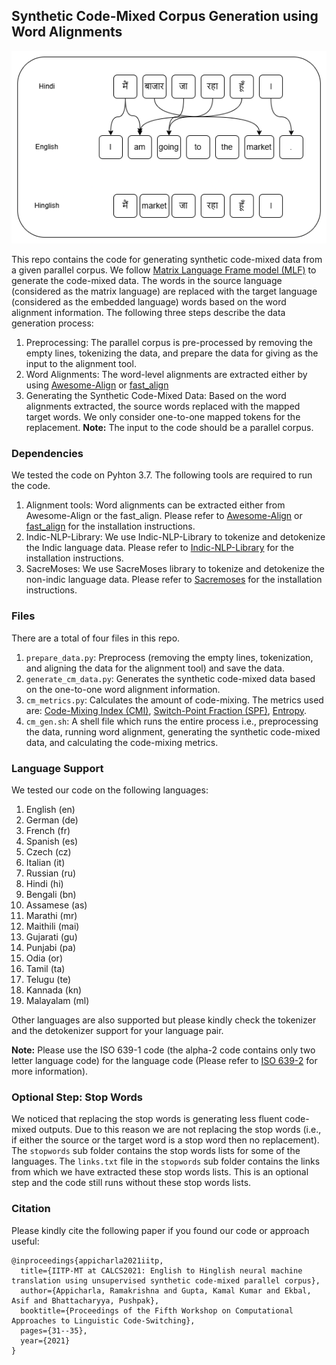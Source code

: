 ## Synthetic Code-Mixed Corpus Generation using Word Alignments
![alignment](alignment.png)

This repo contains the code for generating synthetic code-mixed data from a given parallel corpus.  We follow [Matrix Language Frame model (MLF)](https://en.wikipedia.org/wiki/Code-switching#Matrix_language-frame_model) to generate the code-mixed data. The words in the source language (considered as the matrix language) are replaced with the target language (considered as the embedded language) words based on the word alignment information. The following three steps describe the data generation process:

1. Preprocessing: The parallel corpus is pre-processed by removing the empty lines, tokenizing the data, and prepare the data for giving as the input to the alignment tool.
2. Word Alignments: The word-level alignments are extracted either by using [Awesome-Align](https://github.com/neulab/awesome-align) or [fast_align](https://github.com/clab/fast_align)
3. Generating the Synthetic Code-Mixed Data: Based on the word alignments extracted, the source words replaced with the mapped target words. We only consider one-to-one mapped tokens for the replacement.
**Note:** The input to the code should be a parallel corpus.

### Dependencies
We tested the code on Pyhton 3.7. The following tools are required to run the code.

1. Alignment tools: Word alignments can be extracted either from Awesome-Align or the fast_align. Please refer to [Awesome-Align](https://github.com/neulab/awesome-align) or [fast_align](https://github.com/clab/fast_align) for the installation instructions.
2. Indic-NLP-Library: We use Indic-NLP-Library to tokenize and detokenize the Indic language data. Please refer to [Indic-NLP-Library](https://github.com/anoopkunchukuttan/indic_nlp_library) for the installation instructions.
3. SacreMoses: We use SacreMoses library to tokenize and detokenize the non-indic language data. Please refer to [Sacremoses](https://github.com/hplt-project/sacremoses) for the installation instructions.

### Files
There are a total of four files in this repo.

1. `prepare_data.py`: Preprocess (removing the empty lines, tokenization, and aligning the data for the alignment tool) and save the data.
2. `generate_cm_data.py`: Generates the synthetic code-mixed data based on the one-to-one word alignment information.
3. `cm_metrics.py`: Calculates the amount of code-mixing. The metrics used are: [Code-Mixing Index (CMI)](https://aclanthology.org/L16-1292/), [Switch-Point Fraction (SPF)](https://aclanthology.org/P18-1143/), [Entropy](https://en.wikipedia.org/wiki/Entropy_(information_theory)#Definition).
4. `cm_gen.sh`: A shell file which runs the entire process i.e., preprocessing the data, running word alignment, generating the synthetic code-mixed data, and calculating the code-mixing metrics.

### Language Support
We tested our code on the following languages:
1. English (en)
2. German (de)
3. French (fr)
4. Spanish (es)
5. Czech (cz)
6. Italian (it)
7. Russian (ru)
8. Hindi (hi)
9. Bengali (bn)
10. Assamese (as)
11. Marathi (mr)
12. Maithili (mai)
13. Gujarati (gu)
14. Punjabi (pa)
15. Odia (or)
16. Tamil (ta)
17. Telugu (te)
18. Kannada (kn)
19. Malayalam (ml)

Other languages are also supported but please kindly check the tokenizer and the detokenizer support for your language pair.

**Note:** Please use the ISO 639-1 code (the alpha-2 code contains only two letter language code) for the language code (Please refer to [ISO 639-2](https://www.loc.gov/standards/iso639-2/php/code_list.php) for more information).

### Optional Step: Stop Words
We noticed that replacing the stop words is generating less fluent code-mixed outputs. Due to this reason we are not replacing the stop words (i.e., if either the source or the target word is a stop word then no replacement). The `stopwords` sub folder contains the stop words lists for some of the languages. The `links.txt` file in the `stopwords` sub folder contains the links from which we have extracted these stop words lists. This is an optional step and the code still runs without these stop words lists.

### Citation
Please kindly cite the following paper if you found our code or approach useful:

```
@inproceedings{appicharla2021iitp,
  title={IITP-MT at CALCS2021: English to Hinglish neural machine translation using unsupervised synthetic code-mixed parallel corpus},
  author={Appicharla, Ramakrishna and Gupta, Kamal Kumar and Ekbal, Asif and Bhattacharyya, Pushpak},
  booktitle={Proceedings of the Fifth Workshop on Computational Approaches to Linguistic Code-Switching},
  pages={31--35},
  year={2021}
}
```
